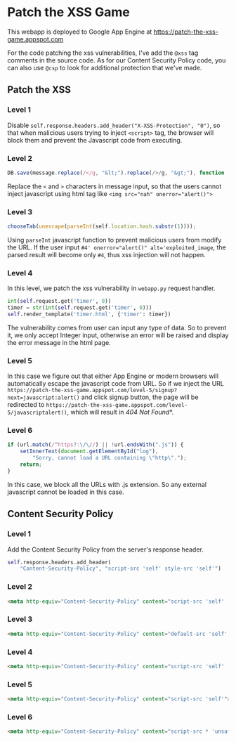 # Patch the XSS Game

This webapp is deployed to Google App Engine at https://patch-the-xss-game.appspot.com

For the code patching the xss vulnerabilities, I've add the `@xss` tag comments in the source code. As for our Content Security Policy code, you can also use `@csp` to look for additional protection that we've made.

## Patch the XSS

### Level 1

Disable `self.response.headers.add_header("X-XSS-Protection", "0")`, so that when malicious users trying to inject `<script>` tag, the browser will block them and prevent the Javascript code from executing.

### Level 2

```js
DB.save(message.replace(/</g, "&lt;").replace(/>/g, "&gt;"), function () { displayPosts() });
```

Replace the `<` and `>` characters in message input, so that the users cannot inject javascript using html tag like `<img src="nah" onerror="alert()">`

### Level 3

```js
chooseTab(unescape(parseInt(self.location.hash.substr(1))));
```

Using `parseInt` javascript function to prevent malicious users from modify the URL. If the user input `#4' onerror="alert()" alt='exploited_image`, the parsed result will become only `#4`, thus xss injection will not happen.

### Level 4

In this level, we patch the xss vulnerability in `webapp.py` request handler.

```python
int(self.request.get('timer', 0))
timer = str(int(self.request.get('timer', 0)))
self.render_template('timer.html', {'timer': timer})
```

The vulnerability comes from user can input any type of data. So to prevent it, we only accept Integer input, otherwise an error will be raised and display the error message in the html page.

### Level 5

In this case we figure out that either App Engine or modern browsers will automatically escape the javascript code from URL. So if we inject the URL `https://patch-the-xss-game.appspot.com/level-5/signup?next=javascript:alert()` and click signup button, the page will be redirected to `https://patch-the-xss-game.appspot.com/level-5/javascriptalert()`, which will result in *404 Not Found**.


### Level 6
```js
if (url.match(/^https?:\/\//) || !url.endsWith(".js")) {
    setInnerText(document.getElementById("log"),
        "Sorry, cannot load a URL containing \"http\".");
    return;
}
```

In this case, we block all the URLs with .js extension. So any external javascript cannot be loaded in this case.

## Content Security Policy

### Level 1

Add the Content Security Policy from the server's response header.

```python
self.response.headers.add_header(
    "Content-Security-Policy", "script-src 'self' style-src 'self'")
```

### Level 2
```html
<meta http-equiv="Content-Security-Policy" content="script-src 'self' 'nonce-987654321'">
```

### Level 3
```html
<meta http-equiv="Content-Security-Policy" content="default-src 'self' 'unsafe-inline'; script-src 'self' ajax.googleapis.com 'nonce-12345' 'unsafe-eval';">
```

### Level 4
```html
<meta http-equiv="Content-Security-Policy" content="script-src 'self' 'unsafe-eval' 'nonce-999' 'nonce-888'">
```

### Level 5
```html
<meta http-equiv="Content-Security-Policy" content="script-src 'self'">
```

### Level 6
```html
<meta http-equiv="Content-Security-Policy" content="script-src * 'unsafe-inline'; connect-src 'self'">
```
